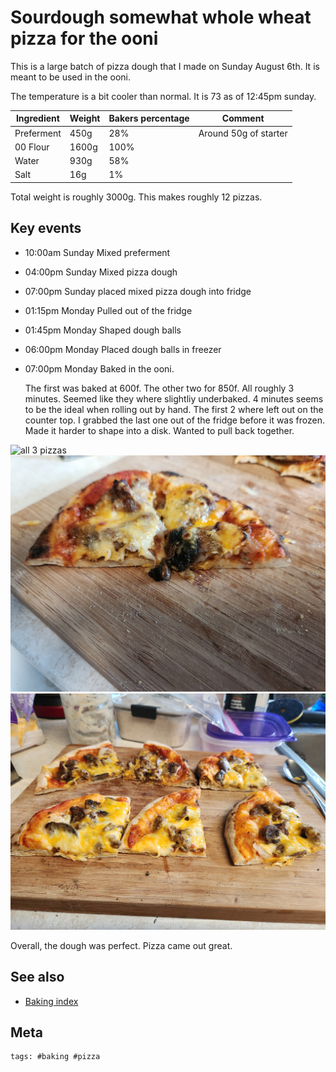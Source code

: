 # Sourdough somewhat whole wheat pizza for the ooni

This is a large batch of pizza dough that I made on Sunday August 6th. It is meant to be used in the ooni.

The temperature is a bit cooler than normal. It is 73 as of 12:45pm sunday.

| Ingredient | Weight | Bakers percentage | Comment               |
| ---------- | ------ | ----------------- | --------------------- |
| Preferment | 450g   | 28%               | Around 50g of starter |
| 00 Flour   | 1600g  | 100%              |                       |
| Water      | 930g   | 58%               |                       |
| Salt       | 16g    | 1%                |                       |

Total weight is roughly 3000g. This makes roughly 12 pizzas.

## Key events

- 10:00am Sunday Mixed preferment
- 04:00pm Sunday Mixed pizza dough
- 07:00pm Sunday placed mixed pizza dough into fridge
- 01:15pm Monday Pulled out of the fridge
- 01:45pm Monday Shaped dough balls
- 06:00pm Monday Placed dough balls in freezer
- 07:00pm Monday Baked in the ooni.

  The first was baked at 600f. The other two for 850f. All roughly 3 minutes. Seemed like they where slightliy underbaked. 4 minutes seems to be the ideal when rolling out by hand. The first 2 where left out on the counter top. I grabbed the last one out of the fridge before it was frozen. Made it harder to shape into a disk. Wanted to pull back together.

![all 3 pizzas](20230807_191546.jpg)
![crust of small pizza](20230807_191840.jpg)
![comparison of the crusts](20230807_192226.jpg)

Overall, the dough was perfect. Pizza came out great.

## See also

- [Baking index](../292)

## Meta

    tags: #baking #pizza
